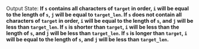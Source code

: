 Output State: **If `s` contains all characters of `target` in order, `i` will be equal to the length of `s`, `j` will be equal to `target_len`. If `s` does not contain all characters of `target` in order, `i` will be equal to the length of `s`, and `j` will be less than `target_len`. If `s` is shorter than `target`, `i` will be less than the length of `s`, and `j` will be less than `target_len`. If `s` is longer than `target`, `i` will be equal to the length of `s`, and `j` will be less than `target_len`.**